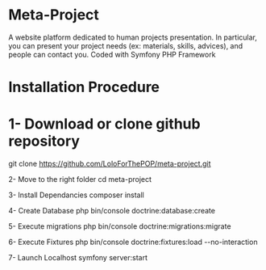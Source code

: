 # Meta-Project
A website platform dedicated to human projects presentation. In particular, you can present your project needs (ex: materials, skills, advices), and people can contact you. Coded with Symfony PHP Framework



# Installation Procedure 
	
# 1- Download or clone github repository
git clone https://github.com/LoloForThePOP/meta-project.git

2- Move to the right folder
cd meta-project

3- Install Dependancies
composer install

4- Create Database
php bin/console doctrine:database:create

5- Execute migrations
php bin/console doctrine:migrations:migrate

6- Execute Fixtures
php bin/console doctrine:fixtures:load --no-interaction

7- Launch Localhost
symfony server:start
